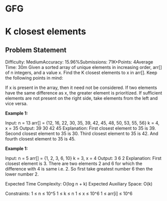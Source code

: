 # GFG

# K closest elements

## Problem Statement
Difficulty: MediumAccuracy: 15.96%Submissions: 71K+Points: 4Average Time: 30m
Given a sorted array of unique elements in increasing order, arr[] of n integers, and a value x. Find the K closest elements to x in arr[].
Keep the following points in mind:

If x is present in the array, then it need not be considered.
If two elements have the same difference as x, the greater element is prioritized.
If sufficient elements are not present on the right side, take elements from the left and vice versa.
 
**Example 1:**

Input:
n = 13
arr[] = {12, 16, 22, 30, 35, 39, 42, 
         45, 48, 50, 53, 55, 56}
k = 4, x = 35
Output: 39 30 42 45
Explanation: 
First closest element to 35 is 39.
Second closest element to 35 is 30.
Third closest element to 35 is 42.
And fourth closest element to 35 is 45.

 
**Example 1:**

Input:
n = 5
arr[] = {1, 2, 3, 6, 10}
k = 3, x = 4
Output: 3 6 2
Explanation: 
First closest element is 3.
There are two elements 2 and 6 for which 
the difference with 4 is same i.e. 2.
So first take greatest number 6 
then the lower number 2.



Expected Time Complexity: O(log n + k)
Expected Auxiliary Space: O(k)


Constraints:
1 ≤ n ≤ 10^5
1 ≤ k ≤ n
1 ≤ x ≤ 10^6
1 ≤ arr[i] ≤ 10^6